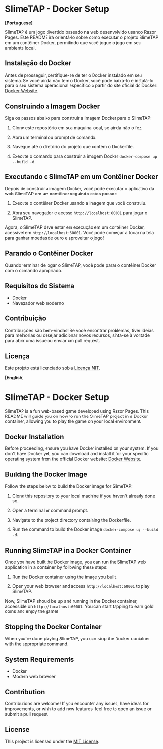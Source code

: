 # SlimeTAP - Docker Setup

**[Portuguese]**

SlimeTAP é um jogo divertido baseado na web desenvolvido usando Razor Pages. Este README irá orientá-lo sobre como executar o projeto SlimeTAP em um contêiner Docker, permitindo que você jogue o jogo em seu ambiente local.

## Instalação do Docker

Antes de prosseguir, certifique-se de ter o Docker instalado em seu sistema. Se você ainda não tem o Docker, você pode baixá-lo e instalá-lo para o seu sistema operacional específico a partir do site oficial do Docker: [Docker Website](https://www.docker.com/get-started).

## Construindo a Imagem Docker

Siga os passos abaixo para construir a imagem Docker para o SlimeTAP:

1. Clone este repositório em sua máquina local, se ainda não o fez.

2. Abra um terminal ou prompt de comando.

3. Navegue até o diretório do projeto que contém o Dockerfile.

4. Execute o comando para construir a imagem Docker `docker-compose up --build -d`.

## Executando o SlimeTAP em um Contêiner Docker

Depois de construir a imagem Docker, você pode executar o aplicativo da web SlimeTAP em um contêiner seguindo estes passos:

1. Execute o contêiner Docker usando a imagem que você construiu.

2. Abra seu navegador e acesse `http://localhost:60001` para jogar o SlimeTAP.

Agora, o SlimeTAP deve estar em execução em um contêiner Docker, acessível em `http://localhost:60001`. Você pode começar a tocar na tela para ganhar moedas de ouro e aproveitar o jogo!

## Parando o Contêiner Docker

Quando terminar de jogar o SlimeTAP, você pode parar o contêiner Docker com o comando apropriado.

## Requisitos do Sistema

- Docker
- Navegador web moderno

## Contribuição

Contribuições são bem-vindas! Se você encontrar problemas, tiver ideias para melhorias ou desejar adicionar novos recursos, sinta-se à vontade para abrir uma issue ou enviar um pull request.

## Licença

Este projeto está licenciado sob a [Licença MIT](https://opensource.org/licenses/MIT).

**[English]**

# SlimeTAP - Docker Setup

SlimeTAP is a fun web-based game developed using Razor Pages. This README will guide you on how to run the SlimeTAP project in a Docker container, allowing you to play the game on your local environment.

## Docker Installation

Before proceeding, ensure you have Docker installed on your system. If you don't have Docker yet, you can download and install it for your specific operating system from the official Docker website: [Docker Website](https://www.docker.com/get-started).

## Building the Docker Image

Follow the steps below to build the Docker image for SlimeTAP:

1. Clone this repository to your local machine if you haven't already done so.

2. Open a terminal or command prompt.

3. Navigate to the project directory containing the Dockerfile.

4. Run the command to build the Docker image `docker-compose up --build -d`.

## Running SlimeTAP in a Docker Container

Once you have built the Docker image, you can run the SlimeTAP web application in a container by following these steps:

1. Run the Docker container using the image you built.

2. Open your web browser and access `http://localhost:60001` to play SlimeTAP.

Now, SlimeTAP should be up and running in the Docker container, accessible on `http://localhost:60001`. You can start tapping to earn gold coins and enjoy the game!

## Stopping the Docker Container

When you're done playing SlimeTAP, you can stop the Docker container with the appropriate command.

## System Requirements

- Docker
- Modern web browser

## Contribution

Contributions are welcome! If you encounter any issues, have ideas for improvements, or wish to add new features, feel free to open an issue or submit a pull request.

## License

This project is licensed under the [MIT License](https://opensource.org/licenses/MIT).
